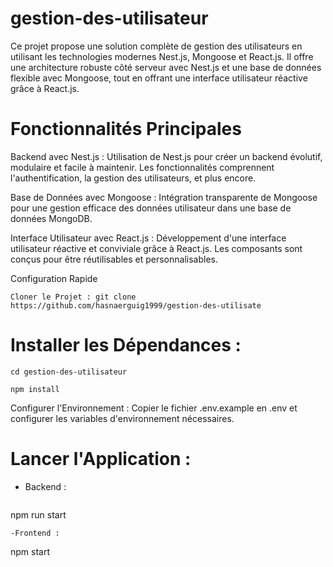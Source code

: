 # gestion-des-utilisateur
Ce projet propose une solution complète de gestion des utilisateurs en utilisant les technologies modernes Nest.js, Mongoose et React.js. Il offre une architecture robuste côté serveur avec Nest.js et une base de données flexible avec Mongoose, tout en offrant une interface utilisateur réactive grâce à React.js.
# Fonctionnalités Principales
Backend avec Nest.js : Utilisation de Nest.js pour créer un backend évolutif, modulaire et facile à maintenir. Les fonctionnalités comprennent l'authentification, la gestion des utilisateurs, et plus encore.

Base de Données avec Mongoose : Intégration transparente de Mongoose pour une gestion efficace des données utilisateur dans une base de données MongoDB.

Interface Utilisateur avec React.js : Développement d'une interface utilisateur réactive et conviviale grâce à React.js. Les composants sont conçus pour être réutilisables et personnalisables.

Configuration Rapide
````
Cloner le Projet : git clone https://github.com/hasnaerguig1999/gestion-des-utilisate

````
# Installer les Dépendances :
````
cd gestion-des-utilisateur
````
````
npm install
````
Configurer l'Environnement : Copier le fichier .env.example en .env et configurer les variables d'environnement nécessaires.
# Lancer l'Application :
- Backend :
  ````
npm run start
  ````
-Frontend :
````
npm start
````
